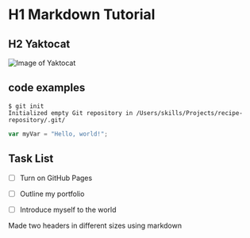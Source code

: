 # H1 Markdown Tutorial 
## H2 Yaktocat 

![Image of Yaktocat](https://octodex.github.com/images/yaktocat.png)

## code examples 

```
$ git init
Initialized empty Git repository in /Users/skills/Projects/recipe-repository/.git/
```



``` javascript
var myVar = "Hello, world!";
```


## Task List 

- [ ] Turn on GitHub Pages
- [ ] Outline my portfolio
- [ ] Introduce myself to the world



































Made two headers in different sizes using markdown 
